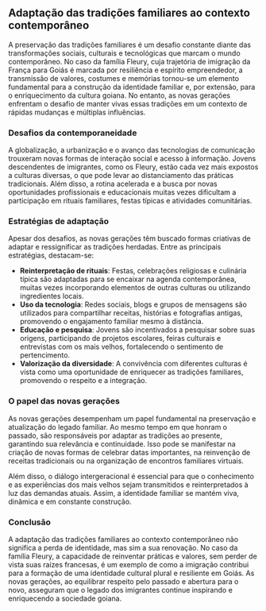 ## Adaptação das tradições familiares ao contexto contemporâneo

A preservação das tradições familiares é um desafio constante diante das transformações sociais, culturais e tecnológicas que marcam o mundo contemporâneo. No caso da família Fleury, cuja trajetória de imigração da França para Goiás é marcada por resiliência e espírito empreendedor, a transmissão de valores, costumes e memórias tornou-se um elemento fundamental para a construção da identidade familiar e, por extensão, para o enriquecimento da cultura goiana. No entanto, as novas gerações enfrentam o desafio de manter vivas essas tradições em um contexto de rápidas mudanças e múltiplas influências.

### Desafios da contemporaneidade

A globalização, a urbanização e o avanço das tecnologias de comunicação trouxeram novas formas de interação social e acesso à informação. Jovens descendentes de imigrantes, como os Fleury, estão cada vez mais expostos a culturas diversas, o que pode levar ao distanciamento das práticas tradicionais. Além disso, a rotina acelerada e a busca por novas oportunidades profissionais e educacionais muitas vezes dificultam a participação em rituais familiares, festas típicas e atividades comunitárias.

### Estratégias de adaptação

Apesar dos desafios, as novas gerações têm buscado formas criativas de adaptar e ressignificar as tradições herdadas. Entre as principais estratégias, destacam-se:

- **Reinterpretação de rituais**: Festas, celebrações religiosas e culinária típica são adaptadas para se encaixar na agenda contemporânea, muitas vezes incorporando elementos de outras culturas ou utilizando ingredientes locais.
- **Uso da tecnologia**: Redes sociais, blogs e grupos de mensagens são utilizados para compartilhar receitas, histórias e fotografias antigas, promovendo o engajamento familiar mesmo à distância.
- **Educação e pesquisa**: Jovens são incentivados a pesquisar sobre suas origens, participando de projetos escolares, feiras culturais e entrevistas com os mais velhos, fortalecendo o sentimento de pertencimento.
- **Valorização da diversidade**: A convivência com diferentes culturas é vista como uma oportunidade de enriquecer as tradições familiares, promovendo o respeito e a integração.

### O papel das novas gerações

As novas gerações desempenham um papel fundamental na preservação e atualização do legado familiar. Ao mesmo tempo em que honram o passado, são responsáveis por adaptar as tradições ao presente, garantindo sua relevância e continuidade. Isso pode se manifestar na criação de novas formas de celebrar datas importantes, na reinvenção de receitas tradicionais ou na organização de encontros familiares virtuais.

Além disso, o diálogo intergeracional é essencial para que o conhecimento e as experiências dos mais velhos sejam transmitidos e reinterpretados à luz das demandas atuais. Assim, a identidade familiar se mantém viva, dinâmica e em constante construção.

### Conclusão

A adaptação das tradições familiares ao contexto contemporâneo não significa a perda de identidade, mas sim a sua renovação. No caso da família Fleury, a capacidade de reinventar práticas e valores, sem perder de vista suas raízes francesas, é um exemplo de como a imigração contribui para a formação de uma identidade cultural plural e resiliente em Goiás. As novas gerações, ao equilibrar respeito pelo passado e abertura para o novo, asseguram que o legado dos imigrantes continue inspirando e enriquecendo a sociedade goiana.